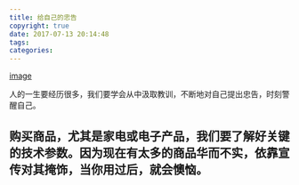 ```yaml
---
title: 给自己的忠告
copyright: true
date: 2017-07-13 20:14:48
tags:
categories:
---
```

[image](/images/)
<!-- more -->
人的一生要经历很多，我们要学会从中汲取教训，不断地对自己提出忠告，时刻警醒自己。

## 购买商品，尤其是家电或电子产品，我们要了解好关键的技术参数。因为现在有太多的商品华而不实，依靠宣传对其掩饰，当你用过后，就会懊恼。